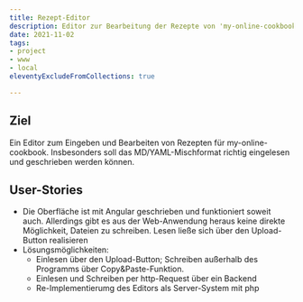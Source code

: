 ```yaml
---
title: Rezept-Editor
description: Editor zur Bearbeitung der Rezepte von 'my-online-cookbook'
date: 2021-11-02
tags:
- project
- www
- local
eleventyExcludeFromCollections: true

---
```

## Ziel

Ein Editor zum Eingeben und Bearbeiten von Rezepten für my-online-cookbook.
Insbesonders soll das MD/YAML-Mischformat richtig eingelesen und geschrieben werden können.

## User-Stories

- Die Oberfläche ist mit Angular geschrieben und funktioniert soweit auch. Allerdings gibt es aus der Web-Anwendung heraus keine direkte Möglichkeit, Dateien zu schreiben. Lesen ließe sich über den Upload-Button realisieren
- Lösungsmöglichkeiten:
    - Einlesen über den Upload-Button; Schreiben außerhalb des Programms über Copy&Paste-Funktion.
    - Einlesen und Schreiben per http-Request über ein Backend
    - Re-Implementierumg des Editors als Server-System mit php
